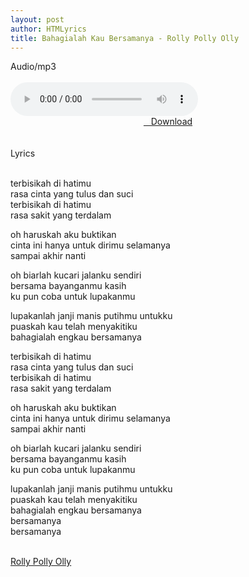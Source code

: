 ```yaml
---
layout: post
author: HTMLyrics
title: Bahagialah Kau Bersamanya - Rolly Polly Olly
---
```


<div class="htl">Audio/mp3</div><br />

<audio class='js-player' style="--plyr-color-main: #212121;" controls>
<source src="https://drive.google.com/uc?authuser=0&id=1GwTSuOl3OwR0v-vO9cU82xDlkcXs53Af&export=download" type="audio/mp3">
</audio><br />

<center>
<a href="/download/bahagialahkaubersamanya-rollypollyolly" class="hbt"><i class="fa fa-chevron-down" aria-hidden="true"></i>&nbsp; &nbsp;Download</a>
</center><br />
<br />

<div class="htl">Lyrics</div><br />

terbisikah di hatimu<br />
rasa cinta yang tulus dan suci<br />
terbisikah di hatimu<br />
rasa sakit yang terdalam<br />

oh haruskah aku buktikan<br />
cinta ini hanya untuk dirimu selamanya<br />
sampai akhir nanti<br />

oh biarlah kucari jalanku sendiri<br />
bersama bayanganmu kasih<br />
ku pun coba untuk lupakanmu<br />

lupakanlah janji manis putihmu untukku<br />
puaskah kau telah menyakitiku<br />
bahagialah engkau bersamanya<br />

terbisikah di hatimu<br />
rasa cinta yang tulus dan suci<br />
terbisikah di hatimu<br />
rasa sakit yang terdalam<br />

oh haruskah aku buktikan<br />
cinta ini hanya untuk dirimu selamanya<br />
sampai akhir nanti<br />

oh biarlah kucari jalanku sendiri<br />
bersama bayanganmu kasih<br />
ku pun coba untuk lupakanmu<br />

lupakanlah janji manis putihmu untukku<br />
puaskah kau telah menyakitiku<br />
bahagialah engkau bersamanya<br />
bersamanya<br />
bersamanya<br />
<br />

<i class="fa fa-hashtag" aria-hidden="true"></i>
<a href="/artist/rollypollyolly">Rolly Polly Olly</a>

